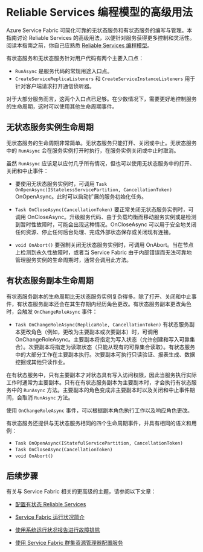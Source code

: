 <properties
    pageTitle="Reliable Services 的高级用法 | Azure"
    description="了解 Service Fabric Reliable Services 的高级用法，以便在服务中提高灵活性。"
    services="Service-Fabric"
    documentationcenter=".net"
    author="vturecek"
    manager="timlt"
    editor="masnider" />
<tags
    ms.assetid="f2942871-863d-47c3-b14a-7cdad9a742c7"
    ms.service="Service-Fabric"
    ms.devlang="dotnet"
    ms.topic="article"
    ms.tgt_pltfrm="NA"
    ms.workload="NA"
    ms.date="02/10/2017"
    wacn.date="03/03/2017"
    ms.author="vturecek" />  

# Reliable Services 编程模型的高级用法
Azure Service Fabric 可简化可靠的无状态服务和有状态服务的编写与管理。本指南讨论 Reliable Services 的高级用法，以便针对服务获得更多控制和灵活性。阅读本指南之前，你自己应熟悉 [Reliable Services 编程模型](/documentation/articles/service-fabric-reliable-services-introduction/)。

有状态服务和无状态服务针对用户代码有两个主要入口点：

 - `RunAsync` 是服务代码的常规用途入口点。
 - `CreateServiceReplicaListeners` 和 `CreateServiceInstanceListeners` 用于针对客户端请求打开通信侦听器。
 
对于大部分服务而言，这两个入口点已足够。在少数情况下，需要更好地控制服务的生命周期，这时可以使用其他生命周期事件。

## 无状态服务实例生命周期
无状态服务的生命周期非常简单。无状态服务只能打开、关闭或中止。无状态服务中的 `RunAsync` 会在服务实例打开时执行，在服务实例关闭或中止时取消。

虽然 `RunAsync` 应该足以应付几乎所有情况，但也可以使用无状态服务中的打开、关闭和中止事件：

- 要使用无状态服务实例时，可调用 `Task OnOpenAsync(IStatelessServicePartition, CancellationToken)` OnOpenAsync。此时可以启动扩展的服务初始化任务。

- `Task OnCloseAsync(CancellationToken)` 要正常关闭无状态服务实例时，可调用 OnCloseAsync。升级服务代码、由于负载均衡而移动服务实例或是检测到暂时性故障时，可能会出现这种情况。OnCloseAsync 可以用于安全地关闭任何资源、停止任何后台处理、完成外部状态保存或关闭现有连接。

- `void OnAbort()` 要强制关闭无状态服务实例时，可调用 OnAbort。当在节点上检测到永久性故障时，或者当 Service Fabric 由于内部错误而无法可靠地管理服务实例的生命周期时，通常会调用此方法。

## 有状态服务副本生命周期
有状态服务副本的生命周期比无状态服务实例复杂得多。除了打开、关闭和中止事件，有状态服务副本还会在其生存期内经历角色更改。有状态服务副本更改角色时，会触发 `OnChangeRoleAsync` 事件：

- `Task OnChangeRoleAsync(ReplicaRole, CancellationToken)` 有状态服务副本更改角色（例如，更改为主要副本或次要副本）时，可调用 OnChangeRoleAsync。主要副本将指定为写入状态（允许创建和写入可靠集合）。次要副本将指定为读取状态（只能从现有的可靠集合读取）。有状态服务中的大部分工作在主要副本执行。次要副本可执行只读验证、报表生成、数据挖掘或其他只读作业。

在有状态服务中，只有主要副本才对状态具有写入访问权限，因此当服务执行实际工作时通常为主要副本。只有在有状态服务副本为主要副本时，才会执行有状态服务中的 `RunAsync` 方法。主要副本的角色变成非主要副本时以及关闭和中止事件期间，会取消 `RunAsync` 方法。

使用 `OnChangeRoleAsync` 事件，可以根据副本角色执行工作以及响应角色更改。

有状态服务还提供与无状态服务相同的四个生命周期事件，并具有相同的语义和用例：

- `Task OnOpenAsync(IStatefulServicePartition, CancellationToken)`
- `Task OnCloseAsync(CancellationToken)`
- `void OnAbort()`



## 后续步骤
有关与 Service Fabric 相关的更高级的主题，请参阅以下文章：

- [配置有状态 Reliable Services](/documentation/articles/service-fabric-reliable-services-configuration/)

- [Service Fabric 运行状况简介](/documentation/articles/service-fabric-health-introduction/)

- [使用系统运行状况报告进行故障排除](/documentation/articles/service-fabric-understand-and-troubleshoot-with-system-health-reports/)

- [使用 Service Fabric 群集资源管理器配置服务](/documentation/articles/service-fabric-cluster-resource-manager-configure-services/)

<!---HONumber=Mooncake_0227_2017-->